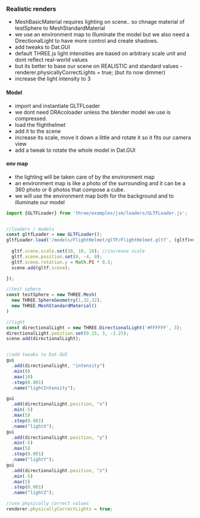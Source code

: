 ### Realistic renders

- MeshBasicMaterial requires lighting on scene.. so chnage material of testSphere to MeshStandardMaterial
- we use an environment map to illuminate the model but we also need a DirectionalLight to have more control and create shadows.
- add tweaks to Dat.GUI
- default THREE.js light intensities are based on arbitrary scale unit and dont reflect real-world values
- but its better to base our scene on REALISTIC and standard values - renderer.physicallyCorrectLights = true; (but its now dimmer) 
- increase the light intensity to 3

#### Model
- import and instantiate GLTFLoader
- we dont need DRAcoloader unless the blender model we use is compressed.
- load the flighthelmet
- add it to the scene
- increase its scale, move it down a little and rotate it so it fits our camera view
- add a tweak to rotate the whole model in Dat.GUI

#### env map
- the lighting will be taken care of by the environment map
- an environment map is like a photo of the surrounding and it can be a 360 photo or 6 photos that compose a cube.
- we will use the environment map both for the background and to illuminate our model

```js
import {GLTFLoader} from 'three/examples/jsm/loaders/GLTFLoader.js';


//loaders / models
const gltfLoader = new GLTFLoader();
gltfLoader.load('/models/FlightHelmet/glTF/FlightHelmet.gltf', (gltf)=>{
  
  gltf.scene.scale.set(10, 10, 10); //increase scale
  gltf.scene.position.set(0, -4, 0);
  gltf.scene.rotation.y = Math.PI * 0.5;
  scene.add(gltf.scene);

});

//test sphere
const testSphere = new THREE.Mesh(
  new THREE.SphereGeometry(1,32,32),
  new THREE.MeshStandardMaterial()
)

//light
const directionalLight = new THREE.DirectionalLight('#FFFFFF', 3);
directionalLight.position.set(0.25, 3, -2.25);
scene.add(directionalLight);


//add tweaks to Dat.GUI
gui
  .add(directionalLight, "intensity")
  .min(0)
  .max(10)
  .step(0.001)
  .name("lightIntensity");

gui
  .add(directionalLight.position, "x")
  .min(-5)
  .max(5)
  .step(0.001)
  .name("lightX");
gui
  .add(directionalLight.position, "y")
  .min(-5)
  .max(5)
  .step(0.001)
  .name("lightY");
gui
  .add(directionalLight.position, "z")
  .min(-5)
  .max(5)
  .step(0.001)
  .name("lightZ");

//use physically correct values
renderer.physicallyCorrectLights = true;



```